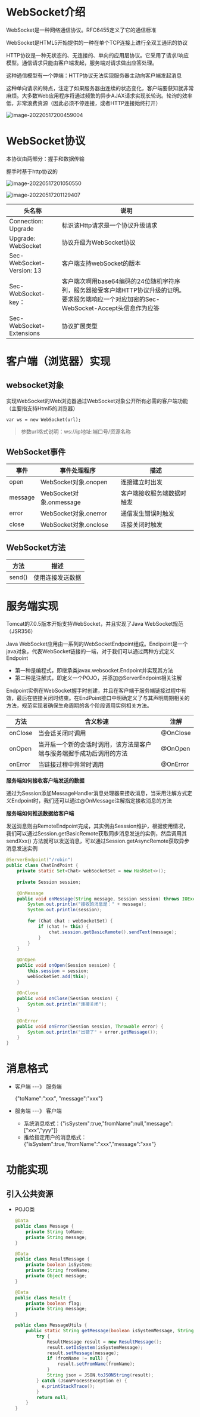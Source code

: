 # WebSocket介绍

WebSocket是一种网络通信协议。RFC6455定义了它的通信标准

WebSocket是HTML5开始提供的一种在单个TCP连接上进行全双工通讯的协议

HTTP协议是一种无状态的、无连接的、单向的应用层协议。它采用了请求/响应模型。通信请求只能由客户端发起，服务端对请求做出应答处理。

这种通信模型有一个弊端：HTTP协议无法实现服务器主动向客户端发起消息

这种单向请求的特点，注定了如果服务器由连续的状态变化，客户端要获知就非常麻烦。大多数Web应用程序将通过频繁的异步AJAX请求实现长轮询。轮询的效率低，非常浪费资源（因此必须不停连接，或者HTTP连接始终打开）

![image-20220517200459004](Picture/WebSocket通信原理.png)

# WebSocket协议

本协议由两部分：握手和数据传输

握手时基于http协议的

![image-20220517201050550](Picture/握手请求头.png)

![image-20220517201129407](Picture/握手响应头.png)

| 头名称                    | 说明                                                         |
| ------------------------- | ------------------------------------------------------------ |
| Connection: Upgrade       | 标识该Http请求是一个协议升级请求                             |
| Upgrade: WebSocket        | 协议升级为WebSocket协议                                      |
| Sec-WebSocket-Version: 13 | 客户端支持webSocket的版本                                    |
| Sec-WebSocket-key：       | 客户端次啊用base64编码的24位随机字符序列，服务器接受客户端HTTP协议升级的证明。要求服务端响应一个对应加密的Sec-WebSocket-Accept头信息作为应答 |
| Sec-WebSocket-Extensions  | 协议扩展类型                                                 |

# 客户端（浏览器）实现

## websocket对象

实现WebSocket的Web浏览器通过WebSocket对象公开所有必需的客户端功能（主要指支持Html5的浏览器）

`var ws = new WebSocket(url);`

> 参数url格式说明：ws://ip地址:端口号/资源名称

## WebSocket事件

| 事件    | 事件处理程序            | 描述                       |
| ------- | ----------------------- | -------------------------- |
| open    | WebSocket对象.onopen    | 连接建立时出发             |
| message | WebSocket对象.onmessage | 客户端接收服务端数据时触发 |
| error   | WebSocket对象.onerror   | 通信发生错误时触发         |
| close   | WebSocket对象.onclose   | 连接关闭时触发             |

## WebSocket方法

| 方法   | 描述             |
| ------ | ---------------- |
| send() | 使用连接发送数据 |

# 服务端实现

Tomcat的7.0.5版本开始支持WebSocket，并且实现了Java WebSocket规范（JSR356）

Java WebSocket应用由一系列的WebSocketEndpoint组成。Endipoint是一个java对象，代表WebSocket链接的一端，对于我们可以通过两种方式定义Endpoint

* 第一种是编程式，即继承类javax.websocket.Endpoint并实现其方法
* 第二种是注解式，即定义一个POJO，并添加@ServerEndpoint相关注解

Endpoint实例在WebSocket握手时创建，并且在客户端于服务端链接过程中有效，最后在链接关闭时结束。在EndPoint接口中明确定义了与其声明周期相关的方法，规范实现者确保生命周期的各个阶段调用实例相关方法。

| 方法    | 含义秒速                                                     | 注解     |
| ------- | ------------------------------------------------------------ | -------- |
| onClose | 当会话关闭时调用                                             | @OnClose |
| onOpen  | 当开启一个新的会话时调用，该方法是客户端与服务端握手成功后调用的方法 | @OnOpen  |
| onError | 当链接过程中异常时调用                                       | @OnError |

**服务端如何接收客户端发送的数据**

通过为Session添加MessageHandler消息处理器来接收消息，当采用注解方式定义Endpoint时，我们还可以通过@OnMessage注解指定接收消息的方法

**服务端如何推送数据给客户端**

发送消息则由RemoteEndpoint完成，其实例由Sesssion维护，根据使用情况，我们可以通过Session.getBasicRemote获取同步消息发送的实例，然后调用其sendXxx()
方法就可以发送消息，可以通过Session.getAsyncRemote获取异步消息发送实例

```java
@ServerEndpoint("/robin")
public class ChatEndPoint {
    private static Set<Chat> webSocketSet = new HashSet<>();
    
    private Session session;
    
    @OnMessage
    public void onMessage(String message, Session session) throws IOException {
        System.out.println("接收的消息是：" + message);
        System.out.println(session);
        
        for (Chat chat : webSocketSet) {
            if (chat != this) {
                chat.session.getBasicRemote().sendText(message);
            }
        }
    }
    
    @OnOpen
    public void onOpen(Session session) {
        this.session = session;
        webSocketSet.add(this);
    }
    
    @OnClose
    public void onClose(Session session) {
        System.out.println("连接关闭");
    }
    
    @OnError
    public void onError(Session session, Throwable error) {
        System.out.println("出错了" + error.getMessage());
    }
}
```

# 消息格式

* 客户端 ---》 服务端

  {"toName":"xxx", "message":"xxx"}

* 服务端 ---》 客户端

    * 系统消息格式：{"isSystem":true,"fromName":null,"message":["xxx","yyy"]}
    * 推给指定用户的消息格式：{"isSystem":true,"fromName":"xxx","message":"xxx"}

# 功能实现

## 引入公共资源

* POJO类

  ```java
  @Data
  public class Message {
      private String toName;
      private String message;
  }
  ```

  ```java
  @Data
  public class ResultMessage {
      private boolean isSystem;
      private String fromName;
      private Object message;
  }
  ```

  ```java
  @Data
  public class Result {
      private boolean flag;
      private String message;
  }
  ```

  ```java
  public class MessageUtils {
      public static String getMessage(boolean isSystemMessage, String fromName, Object message) {
          try {
              ResultMessage result = new ResultMessage();
              result.setIsSystem(isSystemMessage);
              result.setMessage(message);
              if (fromName != null) {
                  result.setFromName(fromName);
              }
              String json = JSON.toJSONString(result);
          } catch (JsonProcessException e) {
          	e.printStackTrace();
          }
          return null;
      }
  }
  ```